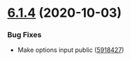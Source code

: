 # [6.1.4](https://github.com/k3nsei/ng-in-viewport/compare/v6.1.3...v6.1.4) (2020-10-03)

### Bug Fixes

- Make options input public ([5918427](https://github.com/k3nsei/ng-in-viewport/commit/59184270d7423f8b7c8f186ff8cb7312e336b3d5))
